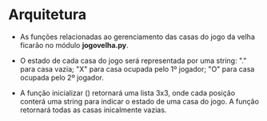 # Arquitetura

* As funções relacionadas ao gerenciamento das casas do jogo da velha ficarão no módulo **jogovelha.py**.

* O estado de cada casa do jogo será representada por uma string: "." para casa vazia; "X" para casa ocupada pelo 1º jogador; "O" para casa ocupada pelo 2º jogador.

* A função inicializar () retornará uma lista 3x3, onde cada posição conterá uma string para indicar o estado de uma casa do jogo. A função retornará todas as casas inicalmente vazias.
